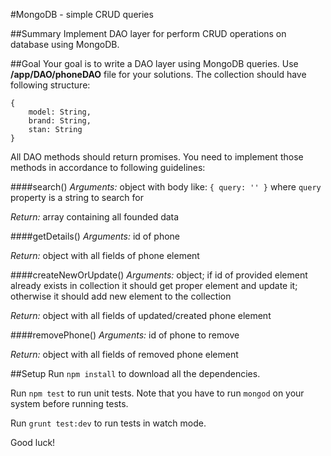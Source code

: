 #MongoDB - simple CRUD queries

##Summary
Implement DAO layer for perform CRUD operations on database using MongoDB.

##Goal
Your goal is to write a DAO layer using MongoDB queries. Use **/app/DAO/phoneDAO** file for your solutions. The collection should have following structure:

```
{
    model: String,
    brand: String,
    stan: String
}
```
 
All DAO methods should return promises. You need to implement those methods in accordance to following guidelines:

####search()
*Arguments:* object with body like: `{ query: '' }` where `query` property is a string to search for

*Return:* array containing all founded data

####getDetails()
*Arguments:* id of phone

*Return:* object with all fields of phone element

####createNewOrUpdate()
*Arguments:* object; if id of provided element already exists in collection it should get proper element and update it; otherwise it should add new element to the collection

*Return:* object with all fields of updated/created phone element

####removePhone()
*Arguments:* id of phone to remove

*Return:* object with all fields of removed phone element



##Setup
Run `npm install` to download all the dependencies.

Run `npm test` to run unit tests. Note that you have to run `mongod` on your system before running tests.

Run `grunt test:dev` to run tests in watch mode.

 
 
Good luck!
